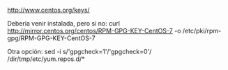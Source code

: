 http://www.centos.org/keys/

Deberia venir instalada, pero si no:
curl http://mirror.centos.org/centos/RPM-GPG-KEY-CentOS-7 -o /etc/pki/rpm-gpg/RPM-GPG-KEY-CentOS-7

Otra opción:
sed -i s/'gpgcheck=1'/'gpgcheck=0'/ /dir/tmp/etc/yum.repos.d/*
